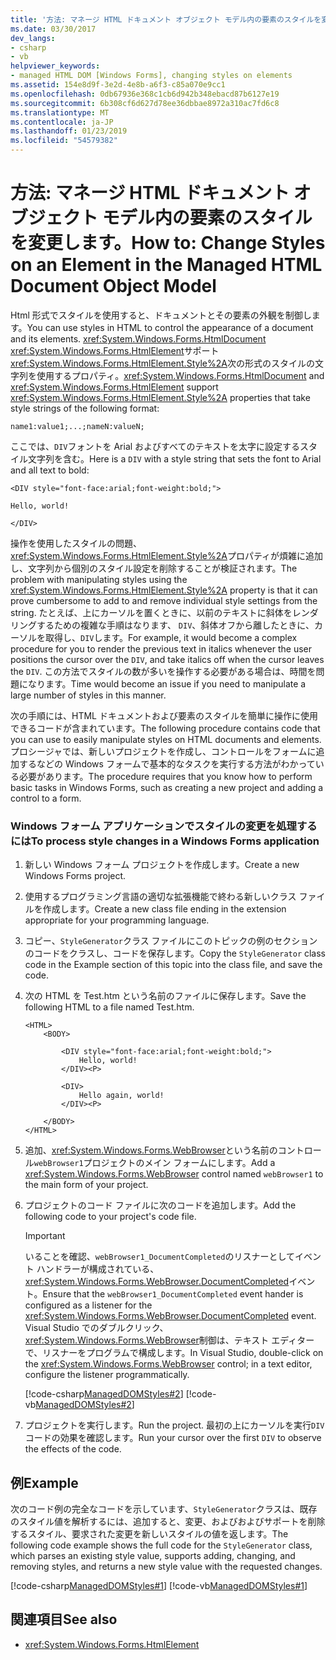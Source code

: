 ```yaml
---
title: '方法: マネージ HTML ドキュメント オブジェクト モデル内の要素のスタイルを変更します。'
ms.date: 03/30/2017
dev_langs:
- csharp
- vb
helpviewer_keywords:
- managed HTML DOM [Windows Forms], changing styles on elements
ms.assetid: 154e8d9f-3e2d-4e8b-a6f3-c85a070e9cc1
ms.openlocfilehash: 0db67936e368c1cb6d942b348ebacd87b6127e19
ms.sourcegitcommit: 6b308cf6d627d78ee36dbbae8972a310ac7fd6c8
ms.translationtype: MT
ms.contentlocale: ja-JP
ms.lasthandoff: 01/23/2019
ms.locfileid: "54579382"
---
```

# <a name="how-to-change-styles-on-an-element-in-the-managed-html-document-object-model"></a><span data-ttu-id="e10b0-102">方法: マネージ HTML ドキュメント オブジェクト モデル内の要素のスタイルを変更します。</span><span class="sxs-lookup"><span data-stu-id="e10b0-102">How to: Change Styles on an Element in the Managed HTML Document Object Model</span></span>
<span data-ttu-id="e10b0-103">Html 形式でスタイルを使用すると、ドキュメントとその要素の外観を制御します。</span><span class="sxs-lookup"><span data-stu-id="e10b0-103">You can use styles in HTML to control the appearance of a document and its elements.</span></span> <span data-ttu-id="e10b0-104"><xref:System.Windows.Forms.HtmlDocument> <xref:System.Windows.Forms.HtmlElement>サポート<xref:System.Windows.Forms.HtmlElement.Style%2A>次の形式のスタイルの文字列を使用するプロパティ。</span><span class="sxs-lookup"><span data-stu-id="e10b0-104"><xref:System.Windows.Forms.HtmlDocument> and <xref:System.Windows.Forms.HtmlElement> support <xref:System.Windows.Forms.HtmlElement.Style%2A> properties that take style strings of the following format:</span></span>  
  
 `name1:value1;...;nameN:valueN;`  
  
 <span data-ttu-id="e10b0-105">ここでは、`DIV`フォントを Arial およびすべてのテキストを太字に設定するスタイル文字列を含む。</span><span class="sxs-lookup"><span data-stu-id="e10b0-105">Here is a `DIV` with a style string that sets the font to Arial and all text to bold:</span></span>  
  
 `<DIV style="font-face:arial;font-weight:bold;">`  
  
 `Hello, world!`  
  
 `</DIV>`  
  
 <span data-ttu-id="e10b0-106">操作を使用したスタイルの問題、<xref:System.Windows.Forms.HtmlElement.Style%2A>プロパティが煩雑に追加し、文字列から個別のスタイル設定を削除することが検証されます。</span><span class="sxs-lookup"><span data-stu-id="e10b0-106">The problem with manipulating styles using the <xref:System.Windows.Forms.HtmlElement.Style%2A> property is that it can prove cumbersome to add to and remove individual style settings from the string.</span></span> <span data-ttu-id="e10b0-107">たとえば、上にカーソルを置くときに、以前のテキストに斜体をレンダリングするための複雑な手順はなります、 `DIV`、斜体オフから離したときに、カーソルを取得し、`DIV`します。</span><span class="sxs-lookup"><span data-stu-id="e10b0-107">For example, it would become a complex procedure for you to render the previous text in italics whenever the user positions the cursor over the `DIV`, and take italics off when the cursor leaves the `DIV`.</span></span> <span data-ttu-id="e10b0-108">この方法でスタイルの数が多いを操作する必要がある場合は、時間を問題になります。</span><span class="sxs-lookup"><span data-stu-id="e10b0-108">Time would become an issue if you need to manipulate a large number of styles in this manner.</span></span>  
  
 <span data-ttu-id="e10b0-109">次の手順には、HTML ドキュメントおよび要素のスタイルを簡単に操作に使用できるコードが含まれています。</span><span class="sxs-lookup"><span data-stu-id="e10b0-109">The following procedure contains code that you can use to easily manipulate styles on HTML documents and elements.</span></span> <span data-ttu-id="e10b0-110">プロシージャでは、新しいプロジェクトを作成し、コントロールをフォームに追加するなどの Windows フォームで基本的なタスクを実行する方法がわかっている必要があります。</span><span class="sxs-lookup"><span data-stu-id="e10b0-110">The procedure requires that you know how to perform basic tasks in Windows Forms, such as creating a new project and adding a control to a form.</span></span>  
  
### <a name="to-process-style-changes-in-a-windows-forms-application"></a><span data-ttu-id="e10b0-111">Windows フォーム アプリケーションでスタイルの変更を処理するには</span><span class="sxs-lookup"><span data-stu-id="e10b0-111">To process style changes in a Windows Forms application</span></span>  
  
1.  <span data-ttu-id="e10b0-112">新しい Windows フォーム プロジェクトを作成します。</span><span class="sxs-lookup"><span data-stu-id="e10b0-112">Create a new Windows Forms project.</span></span>  
  
2.  <span data-ttu-id="e10b0-113">使用するプログラミング言語の適切な拡張機能で終わる新しいクラス ファイルを作成します。</span><span class="sxs-lookup"><span data-stu-id="e10b0-113">Create a new class file ending in the extension appropriate for your programming language.</span></span>  
  
3.  <span data-ttu-id="e10b0-114">コピー、`StyleGenerator`クラス ファイルにこのトピックの例のセクションのコードをクラスし、コードを保存します。</span><span class="sxs-lookup"><span data-stu-id="e10b0-114">Copy the `StyleGenerator` class code in the Example section of this topic into the class file, and save the code.</span></span>  
  
4.  <span data-ttu-id="e10b0-115">次の HTML を Test.htm という名前のファイルに保存します。</span><span class="sxs-lookup"><span data-stu-id="e10b0-115">Save the following HTML to a file named Test.htm.</span></span>  
  
    ```  
    <HTML>  
        <BODY>  
  
            <DIV style="font-face:arial;font-weight:bold;">  
                Hello, world!  
            </DIV><P>  
  
            <DIV>  
                Hello again, world!  
            </DIV><P>  
  
        </BODY>  
    </HTML>  
    ```  
  
5.  <span data-ttu-id="e10b0-116">追加、<xref:System.Windows.Forms.WebBrowser>という名前のコントロール`webBrowser1`プロジェクトのメイン フォームにします。</span><span class="sxs-lookup"><span data-stu-id="e10b0-116">Add a <xref:System.Windows.Forms.WebBrowser> control named `webBrowser1` to the main form of your project.</span></span>  
  
6.  <span data-ttu-id="e10b0-117">プロジェクトのコード ファイルに次のコードを追加します。</span><span class="sxs-lookup"><span data-stu-id="e10b0-117">Add the following code to your project's code file.</span></span>  
  
    > [!IMPORTANT]
    >  <span data-ttu-id="e10b0-118">いることを確認、`webBrowser1_DocumentCompleted`のリスナーとしてイベント ハンドラーが構成されている、<xref:System.Windows.Forms.WebBrowser.DocumentCompleted>イベント。</span><span class="sxs-lookup"><span data-stu-id="e10b0-118">Ensure that the `webBrowser1_DocumentCompleted` event hander is configured as a listener for the <xref:System.Windows.Forms.WebBrowser.DocumentCompleted> event.</span></span> <span data-ttu-id="e10b0-119">Visual Studio でのダブルクリック、<xref:System.Windows.Forms.WebBrowser>制御は、テキスト エディターで、リスナーをプログラムで構成します。</span><span class="sxs-lookup"><span data-stu-id="e10b0-119">In Visual Studio, double-click on the <xref:System.Windows.Forms.WebBrowser> control; in a text editor, configure the listener programmatically.</span></span>  
  
     [!code-csharp[ManagedDOMStyles#2](../../../../samples/snippets/csharp/VS_Snippets_Winforms/ManagedDOMStyles/CS/Form1.cs#2)]
     [!code-vb[ManagedDOMStyles#2](../../../../samples/snippets/visualbasic/VS_Snippets_Winforms/ManagedDOMStyles/VB/Form1.vb#2)]  
  
7.  <span data-ttu-id="e10b0-120">プロジェクトを実行します。</span><span class="sxs-lookup"><span data-stu-id="e10b0-120">Run the project.</span></span> <span data-ttu-id="e10b0-121">最初の上にカーソルを実行`DIV`コードの効果を確認します。</span><span class="sxs-lookup"><span data-stu-id="e10b0-121">Run your cursor over the first `DIV` to observe the effects of the code.</span></span>  
  
## <a name="example"></a><span data-ttu-id="e10b0-122">例</span><span class="sxs-lookup"><span data-stu-id="e10b0-122">Example</span></span>  
 <span data-ttu-id="e10b0-123">次のコード例の完全なコードを示しています、`StyleGenerator`クラスは、既存のスタイル値を解析するには、追加すると、変更、およびおよびサポートを削除するスタイル、要求された変更を新しいスタイルの値を返します。</span><span class="sxs-lookup"><span data-stu-id="e10b0-123">The following code example shows the full code for the `StyleGenerator` class, which parses an existing style value, supports adding, changing, and removing styles, and returns a new style value with the requested changes.</span></span>  
  
 [!code-csharp[ManagedDOMStyles#1](../../../../samples/snippets/csharp/VS_Snippets_Winforms/ManagedDOMStyles/CS/StyleGenerator.cs#1)]
 [!code-vb[ManagedDOMStyles#1](../../../../samples/snippets/visualbasic/VS_Snippets_Winforms/ManagedDOMStyles/VB/StyleGenerator.vb#1)]  
  
## <a name="see-also"></a><span data-ttu-id="e10b0-124">関連項目</span><span class="sxs-lookup"><span data-stu-id="e10b0-124">See also</span></span>
- <xref:System.Windows.Forms.HtmlElement>

